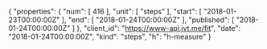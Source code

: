 {
  "properties": {
    "num": [
      416
    ],
    "unit": [
      "steps"
    ],
    "start": [
      "2018-01-23T00:00:00Z"
    ],
    "end": [
      "2018-01-24T00:00:00Z"
    ],
    "published": [
      "2018-01-24T00:00:00Z"
    ]
  },
  "client_id": "https://www-api.jvt.me/fit",
  "date": "2018-01-24T00:00:00Z",
  "kind": "steps",
  "h": "h-measure"
}
